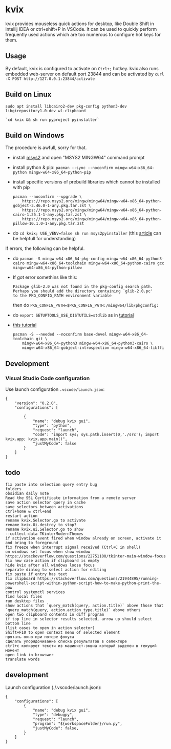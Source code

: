 # kvix

kvix provides mouseless quick actions for desktop, like Double Shift in Intellij IDEA or ctrl+shift+P in VSCode.
It can be used to quickly perform frequently used actions which are too numerous to configure hot keys for them.

## Usage

By default, kvix is configured to activate on `Ctrl+;` hotkey.
kvix also runs embedded web-server on default port 23844 and can be activated by `curl -X POST http://127.0.0.1:23844/activate`




## Build on Linux

	sudo apt install libcairo2-dev pkg-config python3-dev libgirepository1.0-dev wl-clipboard

	`cd kvix && sh run pyproject pyinstaller`

## Build on Windows

The procedure is awfull, sorry for that.

-	install [msys2](https://www.msys2.org/) and open "MSYS2 MINGW64" command prompt

-	install python & pip: `pacman --sync --noconfirm mingw-w64-x86_64-python mingw-w64-x86_64-python-pip`

-	install specific versions of prebuild libraries which cannot be installed with pip

		pacman --noconfirm --upgrade \
			https://repo.msys2.org/mingw/mingw64/mingw-w64-x86_64-python-gobject-3.46.0-1-any.pkg.tar.zst \
			https://repo.msys2.org/mingw/mingw64/mingw-w64-x86_64-python-cairo-1.25.1-1-any.pkg.tar.zst \
			https://repo.msys2.org/mingw/mingw64/mingw-w64-x86_64-python-pillow-10.1.0-1-any.pkg.tar.zst

-	do `cd kvix; USE_VENV=false sh run msys2pyinstaller` (this [article](https://snarky.ca/why-you-should-use-python-m-pip/) can be helpfull for understanding)


If errors, the following can be helpful.

-	do `pacman -S mingw-w64-x86_64-pkg-config mingw-w64-x86_64-python3-cairo mingw-w64-x86_64-toolchain mingw-w64-x86_64-python-cairo gcc mingw-w64-x86_64-python-pillow`

-	If got error somethins like this:

		Package glib-2.0 was not found in the pkg-config search path.
		Perhaps you should add the directory containing `glib-2.0.pc'
		to the PKG_CONFIG_PATH environment variable

	then do `PKG_CONFIG_PATH=$PKG_CONFIG_PATH:/mingw64/lib/pkgconfig:`

-	do `export SETUPTOOLS_USE_DISTUTILS=stdlib` as in [tutorial](https://www.msys2.org/news/#2021-12-21-potential-incompatibilities-with-newer-python-setuptools)

-	[this tutorial](https://pygobject.readthedocs.io/en/latest/devguide/dev_environ.html#windows-logo-windows)

		pacman -S --needed --noconfirm base-devel mingw-w64-x86_64-toolchain git \
			mingw-w64-x86_64-python3 mingw-w64-x86_64-python3-cairo \
			mingw-w64-x86_64-gobject-introspection mingw-w64-x86_64-libffi


## Development

### Visual Studio Code configuration

Use launch configuration `.vscode/launch.json`:

	{
		"version": "0.2.0",
		"configurations": [
			
			{
				"name": "debug kvix gui",
				"type": "python",
				"request": "launch",
				"code": "import sys; sys.path.insert(0,'./src'); import kvix.app; kvix.app.main()",
				"justMyCode": false
			}
		]
	}



## todo

	fix paste into selection query entry bug
	folders
	obsidian daily note
	Read the SSL Certificate information from a remote server
	save action selector query in cache
	save selectors between activations
	ctrl+home & ctrl+end
	restart action
	rename kvix.Selector.go to activate
	rename kvix.Ui.destroy to stop?
	rename kvix.ui.Selector.go to show
	--collect-data TKinterModernThemes
	if activation event fired when window already on screen, activate it and bring to foreground
	fix freeze when interrupt signal received (Ctrl+C in shell)
	on windows set focus when show window
	https://stackoverflow.com/questions/22751100/tkinter-main-window-focus
	fix new case action if clipboard is empty
	hide kvix after all windows loose focus
	separate dialog to select action for editing
	fix paste if entry has text
	fix clipboard https://stackoverflow.com/questions/21944895/running-powershell-script-within-python-script-how-to-make-python-print-the-pow
	control systemctl services
	find local files
	run desktop files
	show actions that `query_match(query, action.title)` above those that `query_match(query, action.action_type.title)` above others
	open two clipboard contents in diff program
	if top line in selector results selected, arrow up should select bottom line
	(list cases to open in action selector)
	Shift+F10 to open context menu of selected element
	прятать окно при потере фокуса
	сделать упорядочивание списка результатов в селекторе
	ctrl+c копирует тексти из машинист-экшна который выделен в текущий момент
	open link in browswer
	translate words


## development


Launch configuration (./.vscode/launch.json):

	{
		"configurations": [
			{
				"name": "debug kvix gui",
				"type": "debugpy",
				"request": "launch",
				"program": "${workspaceFolder}/run.py",
				"justMyCode": false,
			}
		]
	}